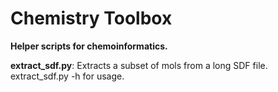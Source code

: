 # Chemistry Toolbox

**Helper scripts for chemoinformatics.**

**extract_sdf.py**: Extracts a subset of mols from a long SDF file.  
extract_sdf.py -h for usage.

